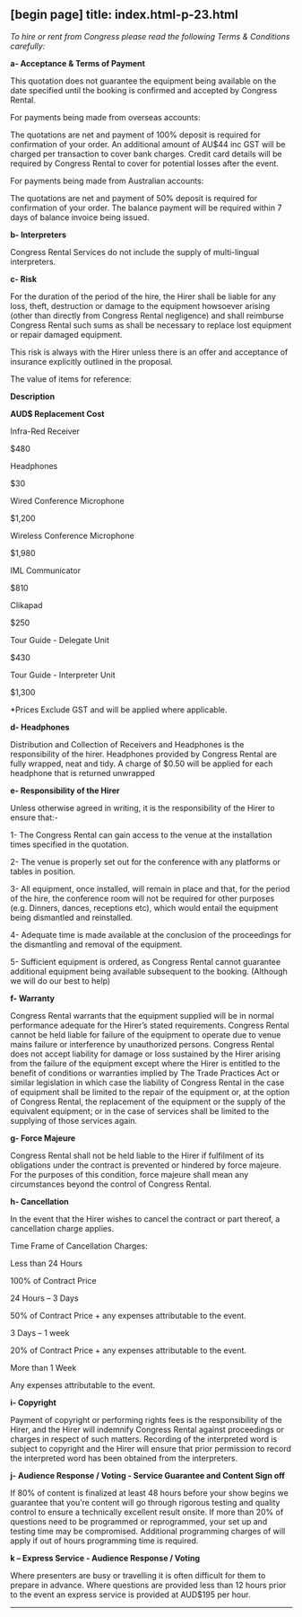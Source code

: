 [begin page]
 title: index.html-p-23.html
----------------------------------------------------------

_To hire or rent from Congress please read the following Terms &amp; Conditions carefully:_

**a- Acceptance &amp; Terms of Payment**

This quotation does not guarantee the equipment being available on the date specified until the booking is confirmed and accepted by Congress Rental.

For payments being made from overseas accounts:

The quotations are net and payment of 100% deposit is required for confirmation of your order. An additional amount of AU$44 inc GST will be charged per transaction to cover bank charges. Credit card details will be required by Congress Rental to cover for potential losses after the event.

For payments being made from Australian accounts:

The quotations are net and payment of 50% deposit is required for confirmation of your order. The balance payment will be required within 7 days of balance invoice being issued.

**b- Interpreters**

Congress Rental Services do not include the supply of multi-lingual interpreters.

**c- Risk**

For the duration of the period of the hire, the Hirer shall be liable for any loss, theft, destruction or damage to the equipment howsoever arising (other than directly from Congress Rental negligence) and shall reimburse Congress Rental such sums as shall be necessary to replace lost equipment or repair damaged equipment.

This risk is always with the Hirer unless there is an offer and acceptance of insurance explicitly outlined in the proposal.

The value of items for reference:

**Description**

**AUD$ Replacement Cost**

Infra-Red Receiver

$480

Headphones

$30

Wired Conference Microphone

$1,200

Wireless Conference Microphone

$1,980

IML Communicator

$810

Clikapad

$250

Tour Guide - Delegate Unit

$430

Tour Guide - Interpreter Unit

$1,300

*Prices Exclude GST and will be applied where applicable.

**d- Headphones**

Distribution and Collection of Receivers and Headphones is the responsibility of the hirer. Headphones provided by Congress Rental are fully wrapped, neat and tidy. A charge of $0.50 will be applied for each headphone that is returned unwrapped

**e- Responsibility of the Hirer**

Unless otherwise agreed in writing, it is the responsibility of the Hirer to ensure that:-

1- The Congress Rental can gain access to the venue at the installation times specified in the quotation.

2- The venue is properly set out for the conference with any platforms or tables in position.

3- All equipment, once installed, will remain in place and that, for the period of the hire, the conference room will not be required for other purposes (e.g. Dinners, dances, receptions etc), which would entail the equipment being dismantled and reinstalled.

4- Adequate time is made available at the conclusion of the proceedings for the dismantling and removal of the equipment.

5- Sufficient equipment is ordered, as Congress Rental cannot guarantee additional equipment being available subsequent to the booking. (Although we will do our best to help)

**f- Warranty**

Congress Rental warrants that the equipment supplied will be in normal performance adequate for the Hirer’s stated requirements. Congress Rental cannot be held liable for failure of the equipment to operate due to venue mains failure or interference by unauthorized persons. Congress Rental does not accept liability for damage or loss sustained by the Hirer arising from the failure of the equipment except where the Hirer is entitled to the benefit of conditions or warranties implied by The Trade Practices Act or similar legislation in which case the liability of Congress Rental in the case of equipment shall be limited to the repair of the equipment or, at the option of Congress Rental, the replacement of the equipment or the supply of the equivalent equipment; or in the case of services shall be limited to the supplying of those services again.

**g- Force Majeure**

Congress Rental shall not be held liable to the Hirer if fulfilment of its obligations under the contract is prevented or hindered by force majeure. For the purposes of this condition, force majeure shall mean any circumstances beyond the control of Congress Rental.

**h- Cancellation**

In the event that the Hirer wishes to cancel the contract or part thereof, a cancellation charge applies.

Time Frame of Cancellation Charges:

Less than 24 Hours

100% of Contract Price

24 Hours – 3 Days

50% of Contract Price + any expenses attributable to the event.

3 Days – 1 week

20% of Contract Price + any expenses attributable to the event.

More than 1 Week

Any expenses attributable to the event.

**i- Copyright**

Payment of copyright or performing rights fees is the responsibility of the Hirer, and the Hirer will indemnify Congress Rental against proceedings or charges in respect of such matters. Recording of the interpreted word is subject to copyright and the Hirer will ensure that prior permission to record the interpreted word has been obtained from the interpreters.

**j- Audience Response / Voting - Service Guarantee and Content Sign off**

If 80% of content is finalized at least 48 hours before your show begins we guarantee that you’re content will go through rigorous testing and quality control to ensure a technically excellent result onsite. If more than 20% of questions need to be programmed or reprogrammed, your set up and testing time may be compromised. Additional programming charges of will apply if out of hours programming time is required.

**k – Express Service - Audience Response / Voting**

Where presenters are busy or travelling it is often difficult for them to prepare in advance. Where questions are provided less than 12 hours prior to the event an express service is provided at AUD$195 per hour.




----------------------------------------------------------

